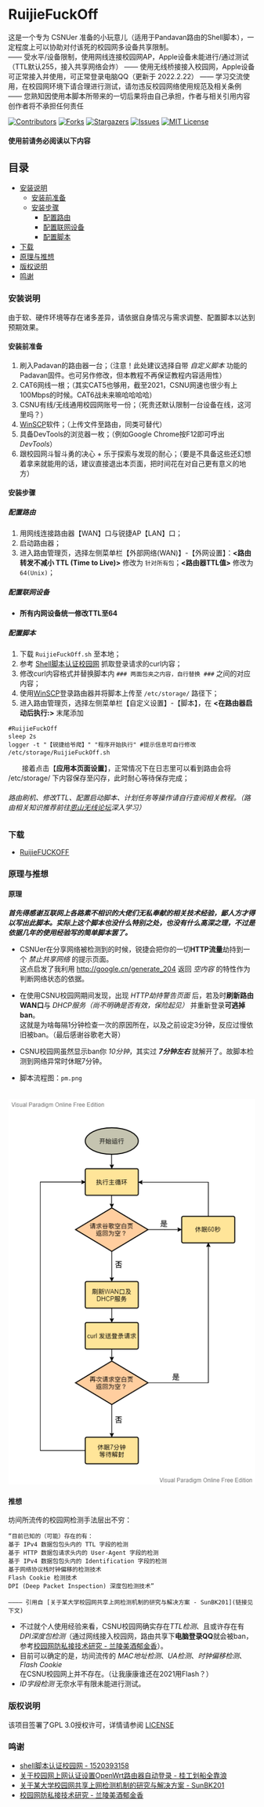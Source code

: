 # RuijieFuckOff

这是一个专为 CSNUer 准备的小玩意儿（适用于Pandavan路由的Shell脚本），一定程度上可以协助对付该死的校园网多设备共享限制。  
—— 受水平/设备限制，使用网线连接校园网AP，Apple设备未能进行/通过测试（TTL默认255，接入共享网络会炸）
—— 使用无线桥接接入校园网，Apple设备可正常接入并使用，可正常登录电脑QQ（更新于 2022.2.22）
—— 学习交流使用，在校园网环境下请合理进行测试，请勿违反校园网络使用规范及相关条例   
—— 您熟知因使用本脚本所带来的一切后果将由自己承担，作者与相关引用内容创作者将不承担任何责任  

<!-- PROJECT SHIELDS -->

[![Contributors][contributors-shield]][contributors-url]
[![Forks][forks-shield]][forks-url]
[![Stargazers][stars-shield]][stars-url]
[![Issues][issues-shield]][issues-url]
[![MIT License][license-shield]][license-url]

#### 使用前请务必阅读以下内容

## 目录

- [安装说明](#安装说明)
  - [安装前准备](#安装前准备)
  - [安装步骤](#安装步骤)
    - [配置路由](#配置路由)
    - [配置联网设备](#配置联网设备)
    - [配置脚本](#配置脚本)
- [下载](#下载)
- [原理与推想](#原理与推想)
- [版权说明](#版权说明)
- [鸣谢](#鸣谢)

### 安装说明

由于软、硬件环境等存在诸多差异，请依据自身情况与需求调整、配置脚本以达到预期效果。

#### 安装前准备

1. 刷入Padavan的路由器一台；（注意！此处建议选择自带 *自定义脚本* 功能的Padavan固件。也可另作修改，但本教程不再保证教程内容适用性）
2. CAT6网线一根；（其实CAT5也够用，截至2021，CSNU网速也很少有上100Mbps的时候。CAT6战未来嘛哈哈哈哈）
3. CSNU有线/无线通用校园网账号一份；（死贵还默认限制一台设备在线，这河里吗？）
4. [WinSCP](https://winscp.net/eng/docs/lang:chs)软件；（上传文件至路由，同类可替代）
5. 具备DevTools的浏览器一枚；（例如Google Chrome按F12即可呼出 *DevTools*）
5. 跟校园网斗智斗勇的决心 + 乐于探索与发现的耐心；（要是不具备这些还幻想着拿来就能用的话，建议直接退出本页面，把时间花在对自己更有意义的地方）

#### 安装步骤

##### 配置路由
1. 用网线连接路由器【WAN】口与锐捷AP【LAN】口；
2. 启动路由器；
3. 进入路由管理页，选择左侧菜单栏【外部网络(WAN)】-【外网设置】：**<路由转发不减小 TTL (Time to Live)>** 修改为 ```针对所有包```；**<路由器TTL值>** 修改为 ```64(Unix)```；

##### 配置联网设备
* **所有内网设备统一修改TTL至64**

##### 配置脚本
1. 下载 ```RuijieFuckOff.sh``` 至本地；
2. 参考 [Shell脚本认证校园网](https://www.right.com.cn/forum/forum.php?mod=viewthread&tid=958200) 抓取登录请求的curl内容；
3. 修改curl内容格式并替换脚本内 ```### 两面包夹之内容，自行替换 ###``` 之间的对应内容；
4. 使用[WinSCP](https://winscp.net/eng/docs/lang:chs)登录路由器并将脚本上传至 ```/etc/storage/``` 路径下；
5. 进入路由管理页，选择左侧菜单栏【自定义设置】-【脚本】，在
**<在路由器启动后执行:>** 末尾添加
```
#RuijieFuckOff
sleep 2s
logger -t "【锐捷给爷爬】" "程序开始执行" #提示信息可自行修改
/etc/storage/RuijieFuckOff.sh
```
　　接着点击【**应用本页面设置**】，正常情况下在日志里可以看到路由会将 /etc/storage/ 下内容保存至闪存，此时耐心等待保存完成；


###### 路由刷机、修改TTL、配置启动脚本、计划任务等操作请自行查阅相关教程。（路由相关知识推荐前往[恩山无线论坛](https://www.right.com.cn/forum/)深入学习）



### 下载

- [RuijieFUCKOFF](https://github.com/montsang/RuijieFuckOff/blob/main/RuijieFuckOff.sh)

### 原理与推想

#### 原理
***首先得感谢互联网上各路素不相识的大佬们无私奉献的相关技术经验，鄙人方才得以写出此脚本。实际上这个脚本也没什么特别之处，也没有什么高深之理，不过是依据几年的使用经验写的简单脚本罢了。***
* CSNUer在分享网络被检测到的时候，锐捷会把你的一切**HTTP流量**劫持到一个 *禁止共享网络* 的提示页面。  
这点启发了我利用 http://google.cn/generate_204 返回 *空内容* 的特性作为判断网络状态的依据。
* 在使用CSNU校园网期间发现，出现 *HTTP劫持警告页面* 后，若及时**刷新路由WAN口**与 *DHCP服务（尚不明确是否有效，保险起见）* 并重新登录**可逃掉ban**。  
这就是为啥每隔1分钟检查一次的原因所在，以及之前设定3分钟，反应过慢依旧被ban。（最后感谢谷歌老大哥）
* CSNU校园网虽然显示ban你 *10分钟*，其实过 ***7分钟左右*** 就解开了。故脚本检测到网络异常时休眠7分钟。  
  
* 脚本流程图：```pm.png```

　![流程图](https://raw.githubusercontent.com/montsang/RuijieFuckOff/main/pm.png "流程图")

#### 推想
坊间所流传的校园网检测手法层出不穷：
```
“目前已知的（可能）存在的有：
基于 IPv4 数据包包头内的 TTL 字段的检测
基于 HTTP 数据包请求头内的 User-Agent 字段的检测
基于 IPv4 数据包包头内的 Identification 字段的检测
基于网络协议栈时钟偏移的检测技术
Flash Cookie 检测技术
DPI (Deep Packet Inspection) 深度包检测技术”

———— 引用自 [关于某大学校园网共享上网检测机制的研究与解决方案 - SunBK201](链接见下文)
```
* 不过就个人使用经验来看，CSNU校园网确实存在*TTL检测*、且或许存在有*DPI深度包检测*（通过网线接入校园网，路由共享下**电脑登录QQ**就会被ban，参考[校园网防私接技术研究 - 兰陵美酒郁金香](https://www.xhyonline.com/?p=1308)）。  
* 目前可以确定的是，坊间流传的 *MAC地址检测*、*UA检测*、*时钟偏移检测*、*Flash Cookie* 在CSNU校园网上并不存在。（让我康康谁还在2021用Flash？）  
* *ID字段检测* 无奈水平有限未能进行测试。

### 版权说明

该项目签署了GPL 3.0授权许可，详情请参阅 [LICENSE](https://github.com/montsang/RuijieFuckOff/blob/main/LICENSE)

### 鸣谢


- [shell脚本认证校园网 - 1520393158](https://www.right.com.cn/forum/forum.php?mod=viewthread&tid=958200)
- [关于校园网上网认证设置OpenWrt路由器自动登录 - 桂工划船全靠浪](https://www.bilibili.com/read/cv4211352)
- [关于某大学校园网共享上网检测机制的研究与解决方案 - SunBK201](https://www.sunbk201.site/posts/%E6%90%9E%E4%BA%8B%E6%83%85/%E5%85%B3%E4%BA%8E%E6%9F%90%E5%B7%A5%E4%B8%9A%E5%A4%A7%E5%AD%A6%E6%A0%A1%E5%9B%AD%E7%BD%91%E5%85%B1%E4%BA%AB%E4%B8%8A%E7%BD%91%E6%A3%80%E6%B5%8B%E6%9C%BA%E5%88%B6%E7%9A%84%E7%A0%94%E7%A9%B6%E4%B8%8E%E8%A7%A3%E5%86%B3%E6%96%B9%E6%A1%88/)
- [校园网防私接技术研究 - 兰陵美酒郁金香](https://www.xhyonline.com/?p=1308)

<!-- links -->
[your-project-path]:montsang/RuijieFuckOff
[contributors-shield]: https://img.shields.io/github/contributors/montsang/RuijieFuckOff.svg?style=flat-square
[contributors-url]: https://github.com/montsang/RuijieFuckOff/graphs/contributors
[forks-shield]: https://img.shields.io/github/forks/montsang/RuijieFuckOff.svg?style=flat-square
[forks-url]: https://github.com/montsang/RuijieFuckOff/network/members
[stars-shield]: https://img.shields.io/github/stars/montsang/RuijieFuckOff.svg?style=flat-square
[stars-url]: https://github.com/montsang/RuijieFuckOff/stargazers
[issues-shield]: https://img.shields.io/github/issues/montsang/RuijieFuckOff.svg?style=flat-square
[issues-url]: https://img.shields.io/github/issues/montsang/RuijieFuckOff.svg
[license-shield]: https://img.shields.io/github/license/montsang/RuijieFuckOff.svg?style=flat-square
[license-url]: https://github.com/montsang/RuijieFuckOff/blob/master/LICENSE.txt
